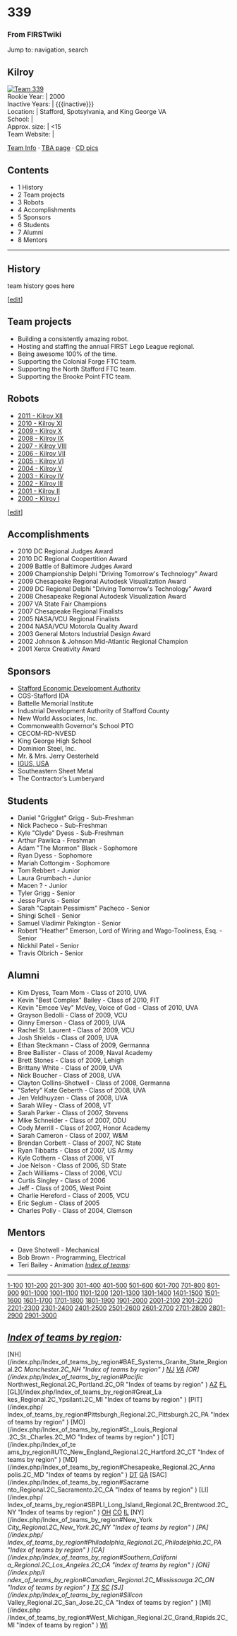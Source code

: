 # 339

### From FIRSTwiki

Jump to: navigation, search

Kilroy  
---  
[![Team 339](/media/c/cc/2005kilroy.jpg)](/index.php/Image:2005kilroy.jpg
"Team 339" )  
Rookie Year: | 2000  
Inactive Years: | {{{inactive}}}  
Location: | Stafford, Spotsylvania, and King George VA  
School: |  
Approx. size: | &lt;15  
Team Website: |  
  
[Team Info](http://frclinks.appspot.com/t/339
"http://frclinks.appspot.com/t/339" ) · [TBA
page](http://www.thebluealliance.net/tbatv/team.php?team=339
"http://www.thebluealliance.net/tbatv/team.php?team=339" ) · [CD
pics](http://www.chiefdelphi.com/media/photos/tags/frc339
"http://www.chiefdelphi.com/media/photos/tags/frc339" )  
  
## Contents

  * 1 History
  * 2 Team projects
  * 3 Robots
  * 4 Accomplishments
  * 5 Sponsors
  * 6 Students
  * 7 Alumni
  * 8 Mentors  
---  
  

## History

team history goes here

[[edit](/index.php?title=339&action=edit&section=2 "Edit section: Team
projects" )]

## Team projects

  * Building a consistently amazing robot. 
  * Hosting and staffing the annual FIRST Lego League regional. 
  * Being awesome 100% of the time. 
  * Supporting the Colonial Forge FTC team. 
  * Supporting the North Stafford FTC team. 
  * Supporting the Brooke Point FTC team. 


## Robots

  * [2011 - Kilroy XII](/index.php?title=339_in_2011&action=edit "339 in 2011" )
  * [2010 - Kilroy XI](/index.php?title=339_in_2010&action=edit "339 in 2010" )
  * [2009 - Kilroy X](/index.php?title=339_in_2009&action=edit "339 in 2009" )
  * [2008 - Kilroy IX](/index.php/339_in_2008 "339 in 2008" )
  * [2007 - Kilroy VIII](/index.php/339_in_2007 "339 in 2007" )
  * [2006 - Kilroy VII](/index.php/339_in_2006 "339 in 2006" )
  * [2005 - Kilroy VI](/index.php/339_in_2005 "339 in 2005" )
  * [2004 - Kilroy V](/index.php/339_in_2004 "339 in 2004" )
  * [2003 - Kilroy IV](/index.php/339_in_2003 "339 in 2003" )
  * [2002 - Kilroy III](/index.php/339_in_2002 "339 in 2002" )
  * [2001 - Kilroy II](/index.php/339_in_2001 "339 in 2001" )
  * [2000 - Kilroy I](/index.php/339_in_2000 "339 in 2000" )

[[edit](/index.php?title=339&action=edit&section=4 "Edit section:
Accomplishments" )]

## Accomplishments

  * 2010 DC Regional Judges Award 
  * 2010 DC Regional Coopertition Award 
  * 2009 Battle of Baltimore Judges Award 
  * 2009 Championship Delphi "Driving Tomorrow's Technology" Award 
  * 2009 Chesapeake Regional Autodesk Visualization Award 
  * 2009 DC Regional Delphi "Driving Tomorrow's Technology" Award 
  * 2008 Chesapeake Regional Autodesk Visualization Award 
  * 2007 VA State Fair Champions 
  * 2007 Chesapeake Regional Finalists 
  * 2005 NASA/VCU Regional Finalists 
  * 2004 NASA/VCU Motorola Quality Award 
  * 2003 General Motors Industrial Design Award 
  * 2002 Johnson &amp; Johnson Mid-Atlantic Regional Champion 
  * 2001 Xerox Creativity Award 


## Sponsors

  * [Stafford Economic Development Authority](http://www.gostaffordva.com/Economic%20Development%20Authority.cfm "http://www.gostaffordva.com/Economic%20Development%20Authority.cfm" )
  * CGS-Stafford IDA 
  * Battelle Memorial Institute 
  * Industrial Development Authority of Stafford County 
  * New World Associates, Inc. 
  * Commonwealth Governor's School PTO 
  * CECOM-RD-NVESD 
  * King George High School 
  * Dominion Steel, Inc. 
  * Mr. &amp; Mrs. Jerry Oesterheld 
  * [IGUS, USA](http://www.igus.com/ "http://www.igus.com/" )
  * Southeastern Sheet Metal 
  * The Contractor's Lumberyard 


## Students

  * Daniel "Grigglet" Grigg - Sub-Freshman 
  * Nick Pacheco - Sub-Freshman 
  * Kyle "Clyde" Dyess - Sub-Freshman 
  * Arthur Pawlica - Freshman 
  * Adam "The Mormon" Black - Sophomore 
  * Ryan Dyess - Sophomore 
  * Mariah Cottongim - Sophomore 
  * Tom Rebbert - Junior 
  * Laura Grumbach - Junior 
  * Macen ? - Junior 
  * Tyler Grigg - Senior 
  * Jesse Purvis - Senior 
  * Sarah "Captain Pessimism" Pacheco - Senior 
  * Shingi Schell - Senior 
  * Samuel Vladimir Pakington - Senior 
  * Robert "Heather" Emerson, Lord of Wiring and Wago-Tooliness, Esq. - Senior 
  * Nickhil Patel - Senior 
  * Travis Olbrich - Senior 


## Alumni

  * Kim Dyess, Team Mom - Class of 2010, UVA 
  * Kevin "Best Complex" Bailey - Class of 2010, FIT 
  * Kevin "Emcee Vey" McVey, Voice of God - Class of 2010, UVA 
  * Grayson Bedolli - Class of 2009, VCU 
  * Ginny Emerson - Class of 2009, UVA 
  * Rachel St. Laurent - Class of 2009, VCU 
  * Josh Shields - Class of 2009, UVA 
  * Ethan Steckmann - Class of 2009, Germanna 
  * Bree Ballister - Class of 2009, Naval Academy 
  * Brett Stones - Class of 2009, Lehigh 
  * Brittany White - Class of 2009, UVA 
  * Nick Boucher - Class of 2008, UVA 
  * Clayton Collins-Shotwell - Class of 2008, Germanna 
  * "Safety" Kate Geberth - Class of 2008, UVA 
  * Jen Veldhuyzen - Class of 2008, UVA 
  * Sarah Wiley - Class of 2008, VT 
  * Sarah Parker - Class of 2007, Stevens 
  * Mike Schneider - Class of 2007, ODU 
  * Cody Merrill - Class of 2007, Honor Academy 
  * Sarah Cameron - Class of 2007, W&amp;M 
  * Brendan Corbett - Class of 2007, NC State 
  * Ryan Tibbatts - Class of 2007, US Army 
  * Kyle Cothern - Class of 2006, VT 
  * Joe Nelson - Class of 2006, SD State 
  * Zach Williams - Class of 2006, VCU 
  * Curtis Singley - Class of 2006 
  * Jeff - Class of 2005, West Point 
  * Charlie Hereford - Class of 2005, VCU 
  * Eric Seglum - Class of 2005 
  * Charles Polly - Class of 2004, Clemson 


## Mentors

  * Dave Shotwell - Mechanical 
  * Bob Brown - Programming, Electrical 
  * Teri Bailey - Animation 
_[Index of teams](/index.php/Index_of_teams "Index of teams" ):_  
---  
  
[1-100](/index.php/Index_of_teams#1-100 "Index of teams" )
[101-200](/index.php/Index_of_teams#101-200 "Index of teams" )
[201-300](/index.php/Index_of_teams#201-300 "Index of teams" )
[301-400](/index.php/Index_of_teams#301-400 "Index of teams" )
[401-500](/index.php/Index_of_teams#401-500 "Index of teams" )
[501-600](/index.php/Index_of_teams#501-600 "Index of teams" )
[601-700](/index.php/Index_of_teams#601-700 "Index of teams" )
[701-800](/index.php/Index_of_teams#701-800 "Index of teams" )
[801-900](/index.php/Index_of_teams#801-900 "Index of teams" )
[901-1000](/index.php/Index_of_teams#901-1000 "Index of teams" )
[1001-1100](/index.php/Index_of_teams#1001-1100 "Index of teams" )
[1101-1200](/index.php/Index_of_teams#1101-1200 "Index of teams" )
[1201-1300](/index.php/Index_of_teams#1201-1300 "Index of teams" )
[1301-1400](/index.php/Index_of_teams#1301-1400 "Index of teams" )
[1401-1500](/index.php/Index_of_teams#1401-1500 "Index of teams" )
[1501-1600](/index.php/Index_of_teams#1501-1600 "Index of teams" )
[1601-1700](/index.php/Index_of_teams#1601-1700 "Index of teams" )
[1701-1800](/index.php/Index_of_teams#1701-1800 "Index of teams" )
[1801-1900](/index.php/Index_of_teams#1801-1900 "Index of teams" )
[1901-2000](/index.php/Index_of_teams#1901-2000 "Index of teams" )
[2001-2100](/index.php/Index_of_teams#2001-2100 "Index of teams" )
[2101-2200](/index.php/Index_of_teams#2101-2200 "Index of teams" )
[2201-2300](/index.php/Index_of_teams#2201-2300 "Index of teams" )
[2301-2400](/index.php/Index_of_teams#2301-2400 "Index of teams" )
[2401-2500](/index.php/Index_of_teams#2401-2500 "Index of teams" )
[2501-2600](/index.php/Index_of_teams#2501-2600 "Index of teams" )
[2601-2700](/index.php/Index_of_teams#2601-2700 "Index of teams" )
[2701-2800](/index.php/Index_of_teams#2701-2800 "Index of teams" )
[2801-2900](/index.php/Index_of_teams#2801-2900 "Index of teams" )
[2901-3000](/index.php/Index_of_teams#2901-3000 "Index of teams" )  
  
_[Index of teams by region](/index.php/Index_of_teams_by_region "Index of
teams by region" ):_  
---  
  
[NH](/index.php/Index_of_teams_by_region#BAE_Systems_Granite_State_Regional.2C
_Manchester.2C_NH "Index of teams by region" )
[NJ](/index.php/Index_of_teams_by_region#New_Jersey_Regional.2C_Trenton.2C_NJ
"Index of teams by region" )
[VA](/index.php/Index_of_teams_by_region#NASA.2FVCU_Regional.2C_Richmond.2C_VA
"Index of teams by region" ) [OR](/index.php/Index_of_teams_by_region#Pacific_
Northwest_Regional.2C_Portland.2C_OR "Index of teams by region" )
[AZ](/index.php/Index_of_teams_by_region#Arizona_Regional.2C_Phoenix.2C_AZ
"Index of teams by region" )
[FL](/index.php/Index_of_teams_by_region#Florida_Regional.2C_Orlando.2C_FL
"Index of teams by region" ) [GL](/index.php/Index_of_teams_by_region#Great_La
kes_Regional.2C_Ypsilanti.2C_MI "Index of teams by region" ) [PIT](/index.php/
Index_of_teams_by_region#Pittsburgh_Regional.2C_Pittsburgh.2C_PA "Index of
teams by region" ) [MO](/index.php/Index_of_teams_by_region#St._Louis_Regional
.2C_St._Charles.2C_MO "Index of teams by region" ) [CT](/index.php/Index_of_te
ams_by_region#UTC_New_England_Regional.2C_Hartford.2C_CT "Index of teams by
region" ) [MD](/index.php/Index_of_teams_by_region#Chesapeake_Regional.2C_Anna
polis.2C_MD "Index of teams by region" )
[DT](/index.php/Index_of_teams_by_region#Detroit_Regional.2C_Detroit.2C_MI
"Index of teams by region" )
[GA](/index.php/Index_of_teams_by_region#Peachtree_Regional.2C_Duluth.2C_GA
"Index of teams by region" ) [SAC](/index.php/Index_of_teams_by_region#Sacrame
nto_Regional.2C_Sacramento.2C_CA "Index of teams by region" ) [LI](/index.php/
Index_of_teams_by_region#SBPLI_Long_Island_Regional.2C_Brentwood.2C_NY "Index
of teams by region" )
[OH](/index.php/Index_of_teams_by_region#Buckeye_Regional.2C_Cleveland.2C_OH
"Index of teams by region" )
[CO](/index.php/Index_of_teams_by_region#Colorado_Regional.2C_Denver.2C_CO
"Index of teams by region" )
[IL](/index.php/Index_of_teams_by_region#Midwest_Regional.2C_Evanston.2C_IL
"Index of teams by region" ) [NY](/index.php/Index_of_teams_by_region#New_York
_City_Regional.2C_New_York.2C_NY "Index of teams by region" ) [PA](/index.php/
Index_of_teams_by_region#Philadelphia_Regional.2C_Philadelphia.2C_PA "Index of
teams by region" ) [CA](/index.php/Index_of_teams_by_region#Southern_Californi
a_Regional.2C_Los_Angeles.2C_CA "Index of teams by region" ) [ON](/index.php/I
ndex_of_teams_by_region#Canadian_Regional.2C_Mississauga.2C_ON "Index of teams
by region" )
[TX](/index.php/Index_of_teams_by_region#Lone_Star_Regional.2C_Houston.2C_TX
"Index of teams by region" )
[SC](/index.php/Index_of_teams_by_region#Palmetto_Regional.2C_Columbia.2C_SC
"Index of teams by region" ) [SJ](/index.php/Index_of_teams_by_region#Silicon_
Valley_Regional.2C_San_Jose.2C_CA "Index of teams by region" ) [MI](/index.php
/Index_of_teams_by_region#West_Michigan_Regional.2C_Grand_Rapids.2C_MI "Index
of teams by region" )
[WI](/index.php/Index_of_teams_by_region#Wisconsin_Regional.2C_Milwaukee.2C_WI
"Index of teams by region" )  
  
